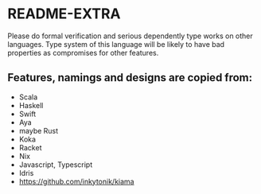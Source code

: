 # README-EXTRA

Please do formal verification and serious dependently type works on other languages. Type system of this language will be likely to have bad properties as compromises for other features.

## Features, namings and designs are copied from:

+ Scala
+ Haskell
+ Swift
+ Aya
+ maybe Rust
+ Koka
+ Racket
+ Nix
+ Javascript, Typescript
+ Idris
+ https://github.com/inkytonik/kiama
